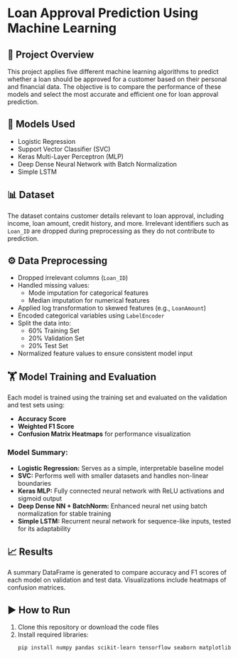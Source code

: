 # Loan Approval Prediction Using Machine Learning

## 📌 Project Overview

This project applies five different machine learning algorithms to predict whether a loan should be approved for a customer based on their personal and financial data. The objective is to compare the performance of these models and select the most accurate and efficient one for loan approval prediction.

## 🧠 Models Used

- Logistic Regression  
- Support Vector Classifier (SVC)  
- Keras Multi-Layer Perceptron (MLP)  
- Deep Dense Neural Network with Batch Normalization  
- Simple LSTM  

## 📊 Dataset

The dataset contains customer details relevant to loan approval, including income, loan amount, credit history, and more. Irrelevant identifiers such as `Loan_ID` are dropped during preprocessing as they do not contribute to prediction.

## ⚙️ Data Preprocessing

- Dropped irrelevant columns (`Loan_ID`)  
- Handled missing values:  
  - Mode imputation for categorical features  
  - Median imputation for numerical features  
- Applied log transformation to skewed features (e.g., `LoanAmount`)  
- Encoded categorical variables using `LabelEncoder`  
- Split the data into:
  - 60% Training Set  
  - 20% Validation Set  
  - 20% Test Set  
- Normalized feature values to ensure consistent model input  

## 🏋️ Model Training and Evaluation

Each model is trained using the training set and evaluated on the validation and test sets using:

- **Accuracy Score**  
- **Weighted F1 Score**  
- **Confusion Matrix Heatmaps** for performance visualization

### Model Summary:

- **Logistic Regression:** Serves as a simple, interpretable baseline model  
- **SVC:** Performs well with smaller datasets and handles non-linear boundaries  
- **Keras MLP:** Fully connected neural network with ReLU activations and sigmoid output  
- **Deep Dense NN + BatchNorm:** Enhanced neural net using batch normalization for stable training  
- **Simple LSTM:** Recurrent neural network for sequence-like inputs, tested for its adaptability

## 📈 Results

A summary DataFrame is generated to compare accuracy and F1 scores of each model on validation and test data. Visualizations include heatmaps of confusion matrices.

## ▶️ How to Run

1. Clone this repository or download the code files  
2. Install required libraries:  
   ```bash
   pip install numpy pandas scikit-learn tensorflow seaborn matplotlib
